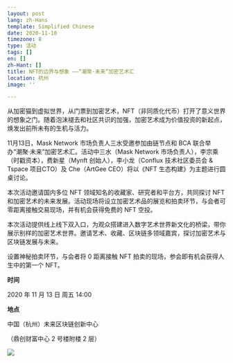 ```yaml
---
layout: post
lang: zh-Hans
template: Simplified Chinese
date: 2020-11-10
timezone: 8
type: 活动
tags: []
en: []
zh-Hant: []
title: NFT的边界与想象 ——“潮聚·未来”加密艺术汇
location: 杭州
image: ''

---
```

从加密猫到虚拟世界，从门票到加密艺术，NFT（非同质化代币）打开了意义世界的想象之门。随着泡沫褪去和社区共识的加强，加密艺术成为价值投资的新起点，焕发出前所未有的生机与活力。

11月13日，Mask Network 市场负责人三水受邀参加由链节点和 BCA 联合举办“潮聚·未来”加密艺术汇。活动中三水（Mask Network 市场负责人），李宗乘（时戳资本），费新星（Mynft 创始人），李小龙（Conflux 技术社区委员会 & Tspace 项目CTO）及 Che（ArtGee CEO）将以《NFT 生态构建》为主题进行圆桌讨论。

本次活动邀请国内多位 NFT 领域知名的收藏家、研究者和平台方，共同探讨 NFT 和加密艺术的未来发展。活动现场将设立加密艺术品的展览和拍卖环节，与会者可零距离接触交易现场，并有机会获得免费的 NFT 空投。

本次活动提供线上线下双入口，为观众搭建进入数字艺术世界新文化的桥梁，带你展示别样的加密艺术世界。邀请艺术、收藏、区块链多领域嘉宾，探讨加密艺术与区块链发展与未来。

设置神秘拍卖环节，与会者将 0 距离接触 NFT 拍卖的现场，参会即有机会获得人生中的第一个 NFT。

**时间**

2020 年 11 月 13 日 周五 14:00

**地点**

中国（杭州）未来区块链创新中心

（鼎创财富中心 2 号楼附楼 2 层）

![](https://mmbiz.qpic.cn/mmbiz_png/QpV1OYwdMHDbzI0rbqTibRgz59ROiaBRupaOH0zaic6WmAxpcia0kdv37a1WEoc25gsgfxSn9tngOjEmPvJ8nuIL9Q/640?wx_fmt=png&tp=webp&wxfrom=5&wx_lazy=1&wx_co=1)